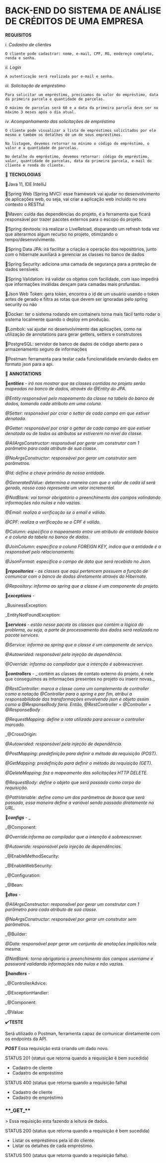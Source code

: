 # BACK-END DO SISTEMA DE ANÁLISE DE CRÉDITOS DE UMA EMPRESA

**REQUISITOS**

*i. Cadastro de clientes*

    O cliente pode cadastrar: nome, e-mail, CPF, RG, endereço completo, renda e senha.
    
*ii. Login*

    A autenticação será realizada por e-mail e senha.
   
*iii. Solicitação de empréstimo*

    Para solicitar um empréstimo, precisamos do valor do empréstimo, data da primeira parcela e quantidade de parcelas.
   
    O máximo de parcelas será 60 e a data da primeira parcela deve ser no máximo 3 meses após o dia atual.
   
*iv. Acompanhamento das solicitações de empréstimo*

    O cliente pode visualizar a lista de empréstimos solicitados por ele mesmo e também os detalhes de um de seus empréstimos.
   
    Na listagem, devemos retornar no mínimo o código do empréstimo, o valor e a quantidade de parcelas.
   
    No detalhe do empréstimo, devemos retornar: código do empréstimo, valor, quantidade de parcelas, data da primeira parcela, e-mail do cliente e renda do cliente.

:wrench: **TECNOLOGIAS**

:small_blue_diamond:Java 11, IDE IntelliJ
 
:small_blue_diamond:Spring Web (Spring MVC): esse framework vai ajudar no desenvolvimento de aplicações web, ou seja, vai criar a aplicação web incluído no seu contexto o RESTful
 
:small_blue_diamond:Maven: cuida das dependências do projeto, é a ferramenta que ficará responsável por trazer pacotes externos para o escopo do projeto.
 
:small_blue_diamond:Spring devtools: irá realizar o LiveReload, disparando um refresh toda vez que alterarmos algum recurso no projeto, otimizando o tempo/desenvolvimento.
 
:small_blue_diamond:Spring Data JPA: irá facilitar a criação e operação dos repositórios, junto com o hibernate auxiliará a gerenciar as classes no banco de dados
 
:small_blue_diamond:Spring Security: adiciona uma camada de segurança para a proteção de dados sensíveis.
 
:small_blue_diamond:Spring Validation: irá validar os objetos com facilidade, com isso impedirá que informações inválidas desçam para camadas mais profundas.
 
:small_blue_diamond:Json Web Token: gera token, encontra o id de um usuário usando o token antes de gerado e filtra as rotas que devem ser ignoradas pelo spring security ou não
 
:small_blue_diamond:Docker: ter o sistema rodando em containers torna mais fácil tanto rodar o sistema localmente quando o deploy em produção.
 
:small_blue_diamond:Lombok: vai ajudar no desenvolvimento das aplicações, como na utilização de annotations para gerar getters, setters e construtores
 
:small_blue_diamond:PostgreSQL: servidor de banco de dados de código aberto para o armazenamento seguro de informações
 
:small_blue_diamond:Postman: ferramenta para testar cada funcionalidade enviando dados em formato json para a api.



:large_blue_diamond: **ANNOTATIONS**


:small_blue_diamond:**_entities_** - _irá nos mostrar que as classes contidas no projeto serão mapeadas no banco de dados, através do @Entity do JPA._

_@Entity:responsável pelo mapeamento da classe na tabela do banco de dados, tomando cada atributo em uma coluna._

_@Setter: responsável por criar o setter de cada campo em que estiver denotada._

_@Getter: responsável por criar o getter de cada campo em que estiver denotada ou de todos os atributos se estiverem no nível da classe._

_@AllArgsConstructor: responsável por gerar um construtor com 1 parâmetro para cada atributo de sua classe._

_@NoArgsConstructor: responsável por gerar um construtor sem parâmetros._

_@Id: define a chave primária da nossa entidade._

_@GeneratedValue: determina a maneira com que o valor de cada id será gerado, nosso caso representa um valor incremental._

_@NotBlank: vai tornar obrigatório o preenchimento dos campos valindando informações não nulas e não vazias._

_@Email: realiza a verificação se o email é válido._

_@CPF: realiza a verificação se o CPF é válido._

_@Column: especifica o mapeamento entre um atributo de entidade básico e a coluna da tabela no banco de dados._

_@JoinColumn: especifica a coluna FOREIGN KEY, indica que a entidade é a responsável pelo relacionamento._

_@JsonFormat: especifica o campo de data que será recebido no Json._


:small_blue_diamond:**_repositories_** - _as classes que aqui pertencem possuem a função de comunicar com o banco de dados diretamente através do Hibernate._


_@Repository: informa ao spring que a classe é um componente do projeto._


:small_blue_diamond:**_exceptions_** - 

_BusinessException:

_EntityNotFoundException:


:small_blue_diamond:**_services_** - _estão nesse pacote as classes que contém a lógica do problema, ou seja, a parte de processamento dos dados será realizada no pacote services._

_@Service: informa ao spring que a classe é um componente de serviço._

_@Autowrided: responsável pela injeção de dependência._

_@Override: informa ao compilador que a intenção é sobreescrever._


:small_blue_diamond:**_controllers_** - _ contém as classes de contato externo do projeto, é nele que conseguimos as informações presentes no projeto ou inserir novas._

_@RestController: marca a classe como um complemento de controller como a notação @Controller para o spring e por fim, atribui a responsabilidade das transformações envolvendo json e objeto assim como a @ResponseBody faria. Então, @RestController = @Controller + @ResponseBody_


_@RequestMapping: define a rota utilizada para acessar o controller marcado._


_@CrossOrigin:


_@Autowrided: responsável pela injeção de dependência._


_@PostMapping: predefinição para definir o método da requisição (POST)._


_@GetMapping: predefinição para definir o método da requisição (GET)._


_@DeleteMapping: faz o mapeamento das solicitações HTTP DELETE._


_@RequestBody: define o objeto que será passado como corpo da requisição._


_@PathVariable: define como um dos parâmetros de busca que será passado, essa maneira define a variável sendo passada diretamente na URL._


:small_blue_diamond:**_configs_** - _

_@Component:


_@Override:informa ao compilador que a intenção é sobreescrever._


_@Autowride: responsável pela injeção de dependências._


_@EnableMethodSecurity:


_@EnableWebSecurity:


_@Configuration:


_@Bean:


:small_blue_diamond:**_dtos_** - 

_@AllArgsConstructor: responsável por gerar um construtor com 1 parâmetro para cada atributo de sua classe._
 
_@NoArgsConstructor: responsável por gerar um construtor sem parâmetros._
 
_@Builder:

_@Data: responsável popr gerar um conjunto de anotações implícitas nela mesma._
 
_@NotBlank: torna obrigatório o preenchimento dos campos username e password validando informações não nulas e não vazias._



:small_blue_diamond:**_handlers_** - 

_@ControllerAdvice:


_@ExceptionHandler:


_@Component:


_@Value:


:heavy_check_mark:**TESTE**


Será utilizado o Postman, ferramenta capaz de comunicar diretamente com os endpoints da API.

**_POST_** 
Essa requisição está criando um dado novo.

STATUS 201 (status que retorna quando a requisição é bem sucedida)

- Cadastro de cliente
- Cadastro de empréstimo

STATUS 400 (status que retorna quando a requisição falha)

- Cadastro de cliente
- Cadastro de empréstimo


 
<h3>**_GET_**</h3>
> Essa requisição esta fazendo a leitura de dados.

STATUS 200 (status que retorna quando a requisição é bem sucedida)

- Listar os empréstimos pela id do cliente.
- Listar os detalhes de cada empréstimo.

STATUS 500 (status que retorna quando a requisição falha).
